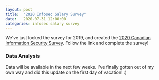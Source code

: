 ```yaml
---
layout: post
title:  "2020 Infosec Salary Survey"
date:   2020-07-31 12:00:00
categories: infosec salary survey
---
```


We've just locked the survey for 2019, and created the [2020 Canadian Information Security Survey][2020survey].
Follow the link and complete the survey!

### Data Analysis

Data will be available in the next few weeks. I've finally gotten out of my own
way and did this update on the first day of vacation! :)

[2020survey]:https://docs.google.com/forms/d/e/1FAIpQLScaGdbkDh_mkl5Byfp6ofdpB2WCVDy6pEJw46lfi-6gJmbMEw/viewform?usp=sf_link
